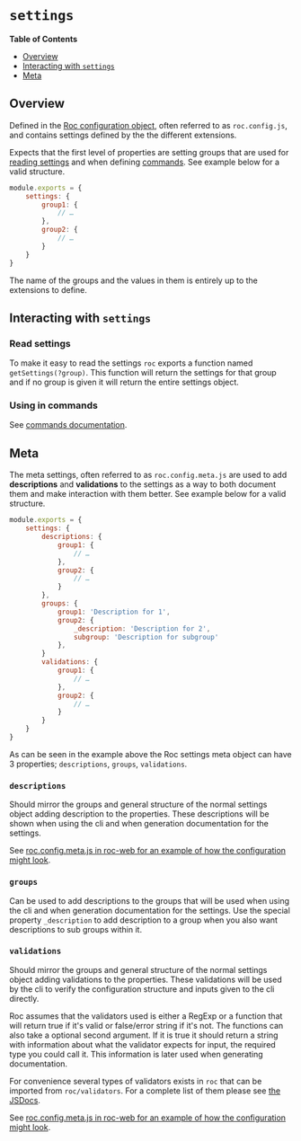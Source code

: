 # `settings`

**Table of Contents**
* [Overview](#overview)
* [Interacting with `settings`](#interacting-with-settings)
* [Meta](#meta)

## Overview

Defined in the [Roc configuration object](/docs/config/README.md), often referred to as `roc.config.js`, and contains settings defined by the the different extensions.

Expects that the first level of properties are setting groups that are used for [reading settings](#read-settings) and when defining [commands](/docs/config/commands.md#meta). See example below for a valid structure.

```js
module.exports = {
    settings: {
        group1: {
            // …
        },
        group2: {
            // …
        }
    }
}
```

The name of the groups and the values in them is entirely up to the extensions to define.

## Interacting with `settings`

### Read settings
To make it easy to read the settings `roc` exports a function named `getSettings(?group)`. This function will return the settings for that group and if no group is given it will return the entire settings object.

### Using in commands
See [commands documentation](/docs/config/commands.md#meta).

## Meta

The meta settings, often referred to as `roc.config.meta.js` are used to add **descriptions** and **validations** to the settings as a way to both document them and make interaction with them better. See example below for a valid structure.

```js
module.exports = {
    settings: {
        descriptions: {
            group1: {
                // …
            },
            group2: {
                // …
            }
        },
        groups: {
            group1: 'Description for 1',
            group2: {
                _description: 'Description for 2',
                subgroup: 'Description for subgroup'
            },
        }
        validations: {
            group1: {
                // …
            },
            group2: {
                // …
            }
        }
    }
}
```

As can be seen in the example above the Roc settings meta object can have 3 properties; `descriptions`, `groups`, `validations`.

### `descriptions`
Should mirror the groups and general structure of the normal settings object adding description to the properties. These descriptions will be shown when using the cli and when generation documentation for the settings.

See [roc.config.meta.js in roc-web for an example of how the configuration might look](https://github.com/vgno/roc-web/blob/master/src/roc/config/roc.config.meta.js#L11).

### `groups`
Can be used to add descriptions to the groups that will be used when using the cli and when generation documentation for the settings. Use the special property `_description` to add description to a group when you also want descriptions to sub groups within it.

### `validations`
Should mirror the groups and general structure of the normal settings object adding validations to the properties. These validations will be used by the cli to verify the configuration structure and inputs given to the cli directly.

Roc assumes that the validators used is either a RegExp or a function that will return true if it's valid or false/error string if it's not. The functions can also take a optional second argument. If it is true it should return a string with information about what the validator expects for input, the required type you could call it. This information is later used when generating documentation.

For convenience several types of validators exists in `roc` that can be imported from `roc/validators`. For a complete list of them please see [the JSDocs](/docs/JSDocs.md).

See [roc.config.meta.js in roc-web for an example of how the configuration might look](https://github.com/vgno/roc-web/blob/master/src/roc/config/roc.config.meta.js#L62).
